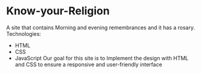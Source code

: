 # Know-your-Religion
A site that contains Morning and evening remembrances and it has a rosary. 
Technologies:
 - HTML
 - CSS
 -  JavaScript
   Our goal for this site is to Implement the design with HTML and CSS to ensure a responsive and user-friendly interface
